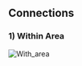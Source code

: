 ## Connections

### 1) Within Area


![With_area](https://user-images.githubusercontent.com/55028120/102017069-e8ff4700-3d64-11eb-9121-299fa2453719.png)
